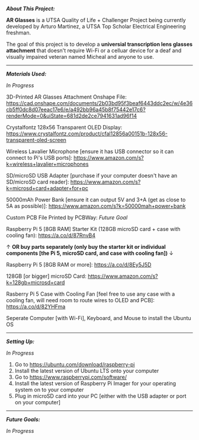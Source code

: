 _**About This Project:**_

**AR Glasses** is a UTSA Quality of Life + Challenger Project being currently developed by  Arturo Martinez, a UTSA Top Scholar Electrical Engineering freshman.

The goal of this project is to develop a **universial transcription lens glasses attachment** that doesn't require Wi-Fi or a celluar device for a deaf and visually impaired veteran named Micheal and anyone to use.

---------------------------------------------------------------------------------------------------------------------------------------------------------------------------------------------------------------------

_**Materials Used:**_

_*In Progress*_

3D-Printed AR Glasses Attachment Onshape File: https://cad.onshape.com/documents/2b03bd95f3beaf6443ddc2ec/w/4e36cb5ff0dc8d07eeac17e6/e/a492bb96a45b8f75442e17c6?renderMode=0&uiState=681d2de2ce7941631ad96f14

Crystalfontz 128x56 Transparent OLED Display: https://www.crystalfontz.com/product/cfal12856a00151b-128x56-transparent-oled-screen

Wireless Lavalier Microphone [ensure it has USB connector so it can connect to Pi's USB ports]: https://www.amazon.com/s?k=wireless+lavalier+microphones

SD/microSD USB Adapter [purchase if your computer doesn't have an SD/microSD card reader]: https://www.amazon.com/s?k=microsd+card+adapter+for+pc

50000mAh Power Bank [ensure it can output 5V and 3+A (get as close to 5A as possible)]: https://www.amazon.com/s?k=50000mah+power+bank

Custom PCB File Printed by PCBWay: _Future Goal_

Raspberry Pi 5 [8GB RAM] Starter Kit (128GB microSD card + case with cooling fan): https://a.co/d/87RnvB4

&#8593; **OR buy parts separately (only buy the starter kit or individual components [the Pi 5, microSD card, and case with cooling fan])** &#8595;

Raspberry Pi 5 [8GB RAM or more]: https://a.co/d/8Ey5J5D

128GB [or bigger] microSD Card: https://www.amazon.com/s?k=128gb+microsd+card 

Rasberry Pi 5 Case with Cooling Fan [feel free to use any case with a cooling fan, will need room to route wires to OLED and PCB]: https://a.co/d/82YHFma

Seperate Computer [with Wi-Fi], Keyboard, and Mouse to install the Ubuntu OS

---------------------------------------------------------------------------------------------------------------------------------------------------------------------------------------------------------------------

_**Setting Up:**_

_*In Progress*_

1. Go to https://ubuntu.com/download/raspberry-pi
2. Install the latest version of Ubuntu LTS onto your computer
3. Go to https://www.raspberrypi.com/software/
4. Install the latest version of Raspberry Pi Imager for your operating system on to your computer
5. Plug in microSD card into your PC [either with the USB adapter or port on your computer]

---------------------------------------------------------------------------------------------------------------------------------------------------------------------------------------------------------------------

_**Future Goals:**_

_*In Progress*_
